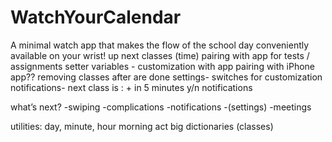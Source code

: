 # WatchYourCalendar
A minimal watch app that makes the flow of the school day conveniently available on your wrist!
up next classes (time)
pairing with app for tests / assignments
setter variables - customization with app
pairing with iPhone app??
removing classes after are done
settings- switches for customization
notifications- next class is : + in 5 minutes
y/n notifications


what’s next?
-swiping
-complications
-notifications
-(settings)
-meetings


utilities:
day, minute, hour
morning act
big dictionaries (classes)

